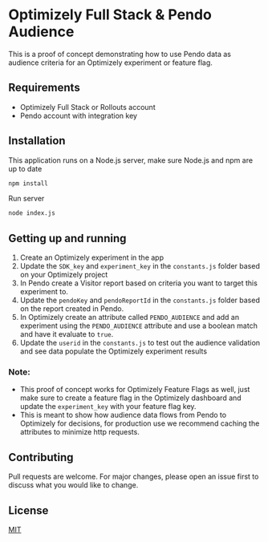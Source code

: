 # Optimizely Full Stack & Pendo Audience

This is a proof of concept demonstrating how to use Pendo data as audience criteria for an Optimizely experiment or feature flag.

## Requirements
* Optimizely Full Stack or Rollouts account
* Pendo account with integration key

## Installation

This application runs on a Node.js server, make sure Node.js and npm are up to date

```bash
npm install
```

Run server
```bash
node index.js
```


## Getting up and running

1. Create an Optimizely experiment in the app
2. Update the ```SDK_key``` and ```experiment_key``` in the ```constants.js``` folder based on your Optimizely project
3. In Pendo create a Visitor report based on criteria you want to target this experiment to.
4. Update the ```pendoKey``` and ```pendoReportId``` in the ```constants.js``` folder based on the report created in Pendo.
5. In Optimizely create an attribute called ```PENDO_AUDIENCE``` and add an experiment using the ```PENDO_AUDIENCE``` attribute and use a boolean match and have it evaluate to ```true```.
5. Update the ```userid``` in the ```constants.js``` to test out the audience validation and see data populate the Optimizely experiment results

### Note:
* This proof of concept works for Optimizely Feature Flags as well, just make sure to create a feature flag in the Optimizely dashboard and update the ```experiment_key``` with your feature flag key.
* This is meant to show how audience data flows from Pendo to Optimizely for decisions, for production use we recommend caching the attributes to minimize http requests.

## Contributing
Pull requests are welcome. For major changes, please open an issue first to discuss what you would like to change.

## License
[MIT](https://choosealicense.com/licenses/mit/)
